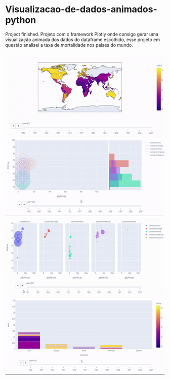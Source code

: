 # Visualizacao-de-dados-animados-python
Project finished. Projeto com o framework Plotly onde consigo gerar uma visualização animada dos dados do dataframe escolhido, esse projeto em questão analisei a taxa de mortalidade nos paises do mundo.

<div  align="center"> 
  <div style="display: inline_block"><br>
    <img align="center" height="250" alt="coding-time" src="LifeExp.gif">
    <img align="center" height="250" alt="coding-time" src="LifeExpvsGDP.gif">
    <img align="center" height="250" alt="coding-time" src="LifeExpvsGDPScatter.gif">
    <img align="center" height="250" alt="coding-time" src="Pop.gif">
   
